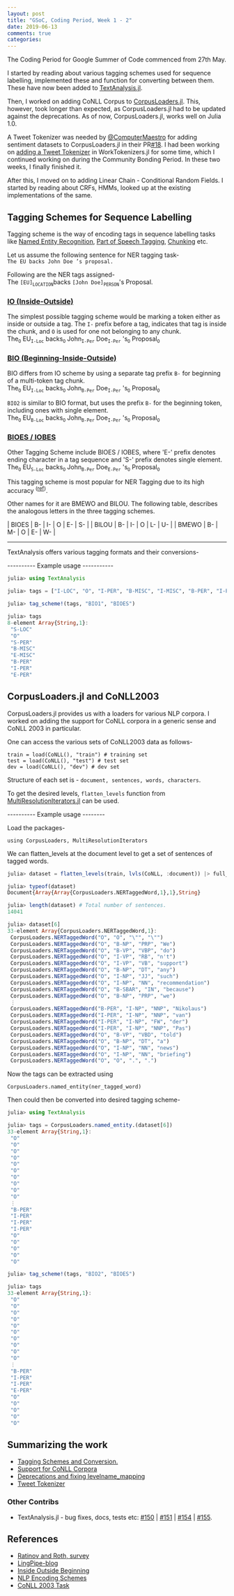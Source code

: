 ```yaml
---
layout: post
title: "GSoC, Coding Period, Week 1 - 2"
date: 2019-06-13
comments: true
categories:
---
```

The Coding Period for Google Summer of Code commenced from 27th May.

I started by reading about various tagging schemes used for sequence labelling,
implemented these and function for converting between them. These have now been added to [TextAnalysis.jl](https://github.com/JuliaText/TextAnalysis.jl).

Then, I worked on adding CoNLL Corpus to [CorpusLoaders.jl](https://github.com/JuliaText/CorpusLoaders.jl).
This, however, took longer than expected, as CorpusLoaders.jl had to be updated against the deprecations.
As of now, CorpusLoaders.jl, works well on Julia 1.0.

A Tweet Tokenizer was needed by [@ComputerMaestro](https://github.com/ComputerMaestro)
for adding sentiment datasets to CorpusLoaders.jl in their PR[#18](https://github.com/JuliaText/CorpusLoaders.jl/pull/18).
I had been working on [adding a Tweet Tokenizer](https://github.com/JuliaText/WordTokenizers.jl/pull/13) in WorkTokenizers.jl for some time,
which I continued working on during the Community Bonding Period.
In these two weeks, I finally finished it.

After this, I moved on to adding Linear Chain - Conditional Random Fields.
I started by reading about CRFs, HMMs, looked up at the existing implementations
of the same.

## Tagging Schemes for Sequence Labelling

Tagging scheme is the way of encoding tags in sequence labelling tasks
like [Named Entity Recognition](https://en.wikipedia.org/wiki/Named-entity_recognition), [Part of Speech Tagging](https://en.wikipedia.org/wiki/Part-of-speech_tagging), [Chunking](https://en.wikipedia.org/wiki/Shallow_parsing) etc.

Let us assume the following sentence for NER tagging task-
<br>
`The EU backs John Doe ’s proposal.`

Following are the NER tags assigned-
<br>
The `[EU]`<sub>`LOCATION`</sub>backs `[John Doe]`<sub>`PERSON`</sub>'s Proposal.

### <u> IO (Inside-Outside)</u>
The simplest possible tagging scheme would be marking a token either as inside or outside a tag. The `I-` prefix before a tag, indicates that tag is inside the chunk, and `O` is used for one not belonging to any chunk.
<br>
The<sub>`O`</sub> EU<sub>`I-Loc`</sub> backs<sub>`O`</sub> John<sub>`I-Per`</sub> Doe<sub>`I-Per`</sub> 's<sub>`O`</sub> Proposal<sub>`O`</sub>

### <u> BIO (Beginning-Inside-Outside) </u>
BIO differs from IO scheme by using a separate tag prefix `B-` for beginning of a multi-token tag chunk.
<br>
The<sub>`O`</sub> EU<sub>`I-Loc`</sub> backs<sub>`O`</sub> John<sub>`B-Per`</sub> Doe<sub>`I-Per`</sub> 's<sub>`O`</sub> Proposal<sub>`O`</sub>

`BIO2` is similar to BIO format, but uses the prefix `B-` for the beginning token, including  ones with single element.
<br>
The<sub>`O`</sub> EU<sub>`B-Loc`</sub> backs<sub>`O`</sub> John<sub>`B-Per`</sub> Doe<sub>`I-Per`</sub> 's<sub>`O`</sub> Proposal<sub>`O`</sub>

### <u> BIOES / IOBES </u>
Other Tagging Scheme include BIOES / IOBES, where 'E-' prefix denotes ending character in a tag sequence and 'S-' prefix denotes single element.
<br>
The<sub>`O`</sub> EU<sub>`S-Loc`</sub> backs<sub>`O`</sub> John<sub>`B-Per`</sub> Doe<sub>`E-Per`</sub> 's<sub>`O`</sub> Proposal<sub>`O`</sub>

This tagging scheme is most popular for NER Tagging due to its high accuracy <sup>([ref](https://www.aclweb.org/anthology/W09-1119))</sup>.

Other names for it are BMEWO and BILOU. The following table, describes the analogous letters in the three tagging schemes.
<style>
 table {
   border-collapse: collapse;
   margin-right:auto;
   /* margin-left:0px; */
   table-layout:fixed;
   max-width: 25%;
 }

 table, td, th {
   text-align: left;
   white-space: normal;
   max-width: 50%;
 }
</style>

| BIOES | B- | I- | O | E- | S- |
| BILOU | B- | I- | O | L- | U- |
| BMEWO | B- | M- | O | E- | W- |

-----------

TextAnalysis offers various tagging formats and their conversions-

---------- Example usage -----------

```julia
julia> using TextAnalysis

julia> tags = ["I-LOC", "O", "I-PER", "B-MISC", "I-MISC", "B-PER", "I-PER", "I-PER"]

julia> tag_scheme!(tags, "BIO1", "BIOES")

julia> tags
8-element Array{String,1}:
 "S-LOC"
 "O"
 "S-PER"
 "B-MISC"
 "E-MISC"
 "B-PER"
 "I-PER"
 "E-PER"
```

## CorpusLoaders.jl and CoNLL2003
CorpusLoaders.jl provides us with a loaders for various NLP corpora.
I worked on adding the support for CoNLL corpora in a generic sense
and CoNLL 2003 in particular.

One can access the various sets of CoNLL2003 data as follows-

    train = load(CoNLL(), "train") # training set
    test = load(CoNLL(), "test") # test set
    dev = load(CoNLL(), "dev") # dev set

Structure of each set is - `document, sentences, words, characters`.

To get the desired levels, `flatten_levels` function from [MultiResolutionIterators.jl](https://github.com/oxinabox/MultiResolutionIterators.jl) can be used.

---------- Example usage --------

Load the packages-

    using CorpusLoaders, MultiResolutionIterators

We can flatten_levels at the document level
to get a set of sentences of tagged words.

```julia
julia> dataset = flatten_levels(train, lvls(CoNLL, :document)) |> full_consolidate

julia> typeof(dataset)
Document{Array{Array{CorpusLoaders.NERTaggedWord,1},1},String}

julia> length(dataset) # Total number of sentences.
14041

julia> dataset[6]
33-element Array{CorpusLoaders.NERTaggedWord,1}:
 CorpusLoaders.NERTaggedWord("O", "O", "\"", "\"")
 CorpusLoaders.NERTaggedWord("O", "B-NP", "PRP", "We")
 CorpusLoaders.NERTaggedWord("O", "B-VP", "VBP", "do")
 CorpusLoaders.NERTaggedWord("O", "I-VP", "RB", "n't")
 CorpusLoaders.NERTaggedWord("O", "I-VP", "VB", "support")
 CorpusLoaders.NERTaggedWord("O", "B-NP", "DT", "any")
 CorpusLoaders.NERTaggedWord("O", "I-NP", "JJ", "such")
 CorpusLoaders.NERTaggedWord("O", "I-NP", "NN", "recommendation")
 CorpusLoaders.NERTaggedWord("O", "B-SBAR", "IN", "because")
 CorpusLoaders.NERTaggedWord("O", "B-NP", "PRP", "we")
 ⋮
 CorpusLoaders.NERTaggedWord("B-PER", "I-NP", "NNP", "Nikolaus")
 CorpusLoaders.NERTaggedWord("I-PER", "I-NP", "NNP", "van")
 CorpusLoaders.NERTaggedWord("I-PER", "I-NP", "FW", "der")
 CorpusLoaders.NERTaggedWord("I-PER", "I-NP", "NNP", "Pas")
 CorpusLoaders.NERTaggedWord("O", "B-VP", "VBD", "told")
 CorpusLoaders.NERTaggedWord("O", "B-NP", "DT", "a")
 CorpusLoaders.NERTaggedWord("O", "I-NP", "NN", "news")
 CorpusLoaders.NERTaggedWord("O", "I-NP", "NN", "briefing")
 CorpusLoaders.NERTaggedWord("O", "O", ".", ".")
```

Now the tags can be extracted using

    CorpusLoaders.named_entity(ner_tagged_word) 

Then could then be converted into desired tagging scheme-

```julia
julia> using TextAnalysis

julia> tags = CorpusLoaders.named_entity.(dataset[6])
33-element Array{String,1}:
 "O"
 "O"
 "O"
 "O"
 "O"
 "O"
 "O"
 "O"
 "O"
 "O"
 ⋮
 "B-PER"
 "I-PER"
 "I-PER"
 "I-PER"
 "O"
 "O"
 "O"
 "O"
 "O"

julia> tag_scheme!(tags, "BIO2", "BIOES")

julia> tags
33-element Array{String,1}:
 "O"
 "O"
 "O"
 "O"
 "O"
 "O"
 "O"
 "O"
 "O"
 "O"
 ⋮
 "B-PER"
 "I-PER"
 "I-PER"
 "E-PER"
 "O"
 "O"
 "O"
 "O"
 "O"  
```

## Summarizing the work
- [Tagging Schemes and Conversion.](https://github.com/JuliaText/TextAnalysis.jl/pull/161)
- [Support for CoNLL Corpora](https://github.com/JuliaText/CorpusLoaders.jl/pull/20)
- [Deprecations and fixing levelname_mapping](https://github.com/JuliaText/CorpusLoaders.jl/pull/21)
- [Tweet Tokenizer](https://github.com/JuliaText/WordTokenizers.jl/pull/13)

### Other Contribs
- TextAnalysis.jl - bug fixes, docs, tests etc: [#150](https://github.com/JuliaText/TextAnalysis.jl/pull/150) \| [#151](https://github.com/JuliaText/TextAnalysis.jl/pull/151) \| [#154](https://github.com/JuliaText/TextAnalysis.jl/pull/154) \| [#155](https://github.com/JuliaText/TextAnalysis.jl/pull/155).

## References
- [Ratinov and Roth, survey](https://www.aclweb.org/anthology/W09-1119) 
- [LingPipe-blog](https://lingpipe-blog.com/2009/10/14/coding-chunkers-as-taggers-io-bio-bmewo-and-bmewo/)
- [Inside Outside Beginning](https://en.wikipedia.org/wiki/Inside%E2%80%93outside%E2%80%93beginning_(tagging))
- [NLP Encoding Schemes](https://chameleonmetadata.com/Education/NLP-3/ref_nlp_encoding_schemes_list.php)
- [CoNLL 2003 Task](https://arxiv.org/abs/cs/0306050)